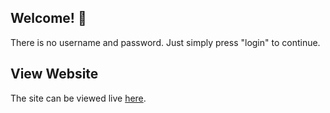 ## Welcome! 👋

There is no username and password. Just simply press "login" to continue.

## View Website

The site can be viewed live [here](https://bry-esc.github.io/pcu-tailoring-desktop-gui/).
